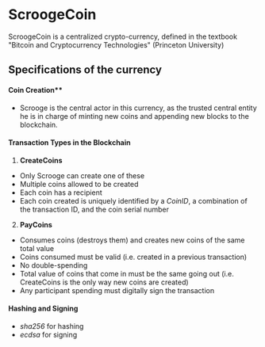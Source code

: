 # ScroogeCoin
ScroogeCoin is a centralized crypto-currency, defined in the textbook "Bitcoin and Cryptocurrency Technologies" (Princeton University)

## Specifications of the currency
#### Coin Creation**
- Scrooge is the central actor in this currency, as the trusted central entity he is in charge of minting new coins and appending new blocks to the blockchain.

#### Transaction Types in the Blockchain
1. **CreateCoins**
  * Only Scrooge can create one of these
  * Multiple coins allowed to be created
  * Each coin has a recipient
  * Each coin created is uniquely identified by a *CoinID*, a combination of the transaction ID, and the coin serial number

2. **PayCoins**
  * Consumes coins (destroys them) and creates new coins of the same total value
  * Coins consumed must be valid (i.e. created in a previous transaction)
  * No double-spending
  * Total value of coins that come in must be the same going out (i.e. CreateCoins is the only way new coins are created)
  * Any participant spending must digitally sign the transaction

#### Hashing and Signing
  * *sha256* for hashing
  * *ecdsa* for signing

